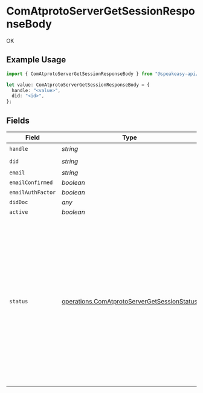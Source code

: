 # ComAtprotoServerGetSessionResponseBody

OK

## Example Usage

```typescript
import { ComAtprotoServerGetSessionResponseBody } from "@speakeasy-api/bluesky/models/operations";

let value: ComAtprotoServerGetSessionResponseBody = {
  handle: "<value>",
  did: "<id>",
};
```

## Fields

| Field                                                                                                                                                                                                                         | Type                                                                                                                                                                                                                          | Required                                                                                                                                                                                                                      | Description                                                                                                                                                                                                                   |
| ----------------------------------------------------------------------------------------------------------------------------------------------------------------------------------------------------------------------------- | ----------------------------------------------------------------------------------------------------------------------------------------------------------------------------------------------------------------------------- | ----------------------------------------------------------------------------------------------------------------------------------------------------------------------------------------------------------------------------- | ----------------------------------------------------------------------------------------------------------------------------------------------------------------------------------------------------------------------------- |
| `handle`                                                                                                                                                                                                                      | *string*                                                                                                                                                                                                                      | :heavy_check_mark:                                                                                                                                                                                                            | N/A                                                                                                                                                                                                                           |
| `did`                                                                                                                                                                                                                         | *string*                                                                                                                                                                                                                      | :heavy_check_mark:                                                                                                                                                                                                            | N/A                                                                                                                                                                                                                           |
| `email`                                                                                                                                                                                                                       | *string*                                                                                                                                                                                                                      | :heavy_minus_sign:                                                                                                                                                                                                            | N/A                                                                                                                                                                                                                           |
| `emailConfirmed`                                                                                                                                                                                                              | *boolean*                                                                                                                                                                                                                     | :heavy_minus_sign:                                                                                                                                                                                                            | N/A                                                                                                                                                                                                                           |
| `emailAuthFactor`                                                                                                                                                                                                             | *boolean*                                                                                                                                                                                                                     | :heavy_minus_sign:                                                                                                                                                                                                            | N/A                                                                                                                                                                                                                           |
| `didDoc`                                                                                                                                                                                                                      | *any*                                                                                                                                                                                                                         | :heavy_minus_sign:                                                                                                                                                                                                            | N/A                                                                                                                                                                                                                           |
| `active`                                                                                                                                                                                                                      | *boolean*                                                                                                                                                                                                                     | :heavy_minus_sign:                                                                                                                                                                                                            | N/A                                                                                                                                                                                                                           |
| `status`                                                                                                                                                                                                                      | [operations.ComAtprotoServerGetSessionStatus](../../models/operations/comatprotoservergetsessionstatus.md)                                                                                                                    | :heavy_minus_sign:                                                                                                                                                                                                            | If active=false, this optional field indicates a possible reason for why the account is not active. If active=false and no status is supplied, then the host makes no claim for why the repository is no longer being hosted. |